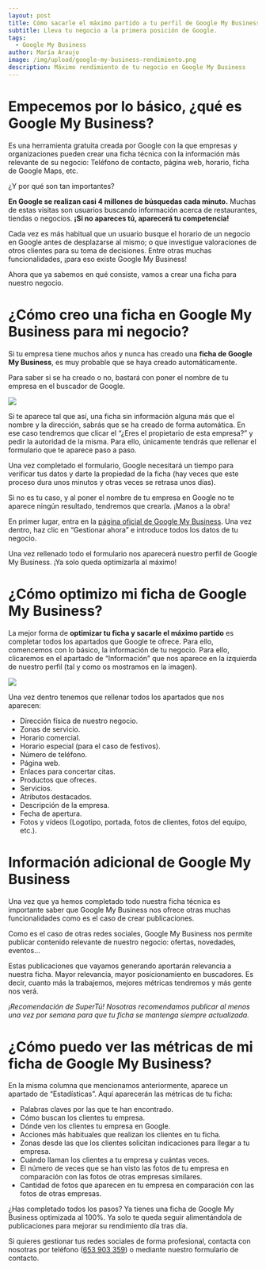 ```yaml
---
layout: post
title: Cómo sacarle el máximo partido a tu perfil de Google My Business
subtitle: Lleva tu negocio a la primera posición de Google.
tags:
  - Google My Business
author: María Araujo
image: /img/upload/google-my-business-rendimiento.png
description: Máximo rendimiento de tu negocio en Google My Business
---
```

# Empecemos por lo básico, ¿qué es Google My Business?

Es una herramienta gratuita creada por Google con la que empresas y organizaciones pueden crear una ficha técnica con la información más relevante de su negocio: Teléfono de contacto, página web, horario, ficha de Google Maps, etc.

¿Y por qué son tan importantes?

**En Google se realizan casi 4 millones de búsquedas cada minuto.** Muchas de estas visitas son usuarios buscando información acerca de restaurantes, tiendas o negocios. **¡Si no apareces tú, aparecerá tu competencia!**

Cada vez es más habitual que un usuario busque el horario de un negocio en Google antes de desplazarse al mismo; o que investigue valoraciones de otros clientes para su toma de decisiones. Entre otras muchas funcionalidades, ¡para eso existe Google My Business!

Ahora que ya sabemos en qué consiste, vamos a crear una ficha para nuestro negocio.

# ¿Cómo creo una ficha en Google My Business para mi negocio?

Si tu empresa tiene muchos años y nunca has creado una **ficha de Google My Business**, es muy probable que se haya creado automáticamente.

Para saber si se ha creado o no, bastará con poner el nombre de tu empresa en el buscador de Google.

![](https://lh4.googleusercontent.com/jcZwaEenpO4Huvj2Fe_MHIA6-QW4NgRoLbtNUxxs_L-lZV5EWjG0b6LgeaPfE_qSs93sWSpcqNfB96ocl_kVVSZjnt6xBN1QVgbhOMOLxrzMFIsOKY87wZdF-dikQvpdfQuz2fPZ)

Si te aparece tal que así, una ficha sin información alguna más que el nombre y la dirección, sabrás que se ha creado de forma automática. En ese caso tendremos que clicar el “¿Eres el propietario de esta empresa?” y pedir la autoridad de la misma. Para ello, únicamente tendrás que rellenar el formulario que te aparece paso a paso.

Una vez completado el formulario, Google necesitará un tiempo para verificar tus datos y darte la propiedad de la ficha (hay veces que este proceso dura unos minutos y otras veces se retrasa unos días).

Si no es tu caso, y al poner el nombre de tu empresa en Google no te aparece ningún resultado, tendremos que crearla. ¡Manos a la obra!

En primer lugar, entra en la [página oficial de Google My Business](https://www.google.com/business/). Una vez dentro, haz clic en “Gestionar ahora” e introduce todos los datos de tu negocio.

Una vez rellenado todo el formulario nos aparecerá nuestro perfil de Google My Business. ¡Ya solo queda optimizarla al máximo!

# ¿Cómo optimizo mi ficha de Google My Business?

La mejor forma de **optimizar tu ficha y sacarle el máximo partido** es completar todos los apartados que Google te ofrece. Para ello, comencemos con lo básico, la información de tu negocio. Para ello, clicaremos en el apartado de “Información” que nos aparece en la izquierda de nuestro perfil (tal y como os mostramos en la imagen).

![](https://lh4.googleusercontent.com/QBZbXF9ypVd-QUeZD9xfUl_d_Rnu9sDoCK21GJd_w7DdkoReVTewC1BK6eSSoP6gDdmQurAf3eLq0IyXuWKzGOVHhlwknN9gQUqXlbxpfnCp7Nh8tf_KiMP9nTncqLygiLpUZS4Q)

Una vez dentro tenemos que rellenar todos los apartados que nos aparecen:

* Dirección física de nuestro negocio.
* Zonas de servicio.
* Horario comercial.
* Horario especial (para el caso de festivos).
* Número de teléfono.
* Página web.
* Enlaces para concertar citas.
* Productos que ofreces.
* Servicios.
* Atributos destacados.
* Descripción de la empresa.
* Fecha de apertura.
* Fotos y vídeos (Logotipo, portada, fotos de clientes, fotos del equipo, etc.).

# Información adicional de Google My Business

Una vez que ya hemos completado todo nuestra ficha técnica es importante saber que Google My Business nos ofrece otras muchas funcionalidades como es el caso de crear publicaciones.

Como es el caso de otras redes sociales, Google My Business nos permite publicar contenido relevante de nuestro negocio: ofertas, novedades, eventos…

Estas publicaciones que vayamos generando aportarán relevancia a nuestra ficha. Mayor relevancia, mayor posicionamiento en buscadores. Es decir, cuanto más la trabajemos, mejores métricas tendremos y más gente nos verá.

*¡Recomendación de SuperTú! Nosotras recomendamos publicar al menos una vez por semana para que tu ficha se mantenga siempre actualizada.*

# ¿Cómo puedo ver las métricas de mi ficha de Google My Business?

En la misma columna que mencionamos anteriormente, aparece un apartado de “Estadísticas”. Aquí aparecerán las métricas de tu ficha:

* Palabras claves por las que te han encontrado.
* Cómo buscan los clientes tu empresa.
* Dónde ven los clientes tu empresa en Google.
* Acciones más habituales que realizan los clientes en tu ficha.
* Zonas desde las que los clientes solicitan indicaciones para llegar a tu empresa.
* Cuándo llaman los clientes a tu empresa y cuántas veces.
* El número de veces que se han visto las fotos de tu empresa en comparación con las fotos de otras empresas similares.
* Cantidad de fotos que aparecen en tu empresa en comparación con las fotos de otras empresas.



¿Has completado todos los pasos? Ya tienes una ficha de Google My Business optimizada al 100%. Ya solo te queda seguir alimentándola de publicaciones para mejorar su rendimiento día tras día.

Si quieres gestionar tus redes sociales de forma profesional, contacta con nosotras por teléfono ([653 903 359](tel:+34653903359)) o mediante nuestro formulario de contacto.